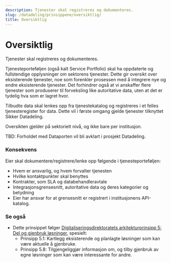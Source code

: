```yaml
---
description: Tjenester skal registreres og dokumenteres.
slug: /datadeling/prinsippene/oversiktlig/
title: Oversiktlig
---
```


# Oversiktlig

Tjenester skal registreres og dokumenteres.

Tjenesteporteføljen (også kalt Service Portfolio) skal ha oppdaterte og fullstendige opplysninger om sektorens tjenester. Dette gir oversikt over eksisterende tjenester, noe som forenkler prosessen med å integrere nye og endre eksisterende tjenester. Det forhindrer også at vi anskaffer flere tjenester som produserer til forveksling like autoritative data, uten at det er tydelig hva som er lagret hvor.


Tilbudte data skal lenkes opp fra tjenestekatalog og registreres i et felles tjenesteregister for data. Dette vil i første omgang gjelde tjenester tilknyttet Sikker Datadeling.


Oversikten gjelder på sektorielt nivå, og ikke bare per institusjon.


TBD: Forholdet med Dataporten vil bli avklart i prosjekt Datadeling.


### Konsekvens


Eier skal dokumentere/registrere/lenke opp følgende i tjenesteporteføljen:


* Hvem er ansvarlig, og hvem forvalter tjenesten
* Hvilke kontaktpunkter skal benyttes
* Kontrakter, som SLA og databehandleravtale
* Integrasjonsgrensesnitt, autoritative data og deres kategorier og betydning
* Eier har ansvar for at grensesnitt er registrert i institusjonens API-katalog.


### Se også


* Dette prinsippet følger [Digitaliseringsdirektoratets arkitekturprinsipp 5: Del og gjenbruk løsninger](https://www.digdir.no/digitalisering-og-samordning/prinsipp-5-del-og-gjenbruk-losninger/1062), spesielt:
	+ Prinsipp 5.1: Kartlegg eksisterende og planlagte løsninger som kan være aktuelle å gjenbruke.
	+ Prinsipp 5.8: Tilgjengeliggjør informasjon om, og tilby gjenbruk av egne løsninger som kan være interessante for andre.